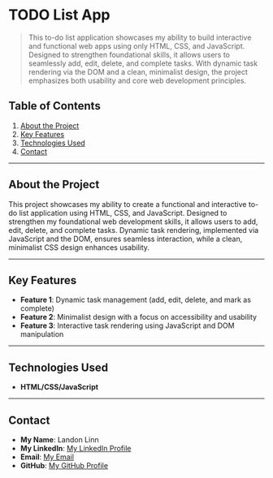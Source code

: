 # TODO List App

> This to-do list application showcases my ability to build interactive and functional web apps using only HTML, CSS, and JavaScript. Designed to strengthen foundational skills, it allows users to seamlessly add, edit, delete, and complete tasks. With dynamic task rendering via the DOM and a clean, minimalist design, the project emphasizes both usability and core web development principles.

## Table of Contents

1. [About the Project](#about-the-project)
2. [Key Features](#key-features)
3. [Technologies Used](#technologies-used)
4. [Contact](#contact)

---

## About the Project

This project showcases my ability to create a functional and interactive to-do list application using HTML, CSS, and JavaScript. Designed to strengthen my foundational web development skills, it allows users to add, edit, delete, and complete tasks. Dynamic task rendering, implemented via JavaScript and the DOM, ensures seamless interaction, while a clean, minimalist CSS design enhances usability.

---

## Key Features

- **Feature 1**: Dynamic task management (add, edit, delete, and mark as complete)
- **Feature 2**: Minimalist design with a focus on accessibility and usability
- **Feature 3**: Interactive task rendering using JavaScript and DOM manipulation

---

## Technologies Used

- **HTML/CSS/JavaScript**

---

## Contact

- **My Name**: Landon Linn
- **My LinkedIn**: [My LinkedIn Profile](https://www.linkedin.com/in/landon-linn/)
- **Email**: [My Email](landonlinn1@gmail.com)
- **GitHub**: [My GitHub Profile](https://github.com/LandonLinn)
